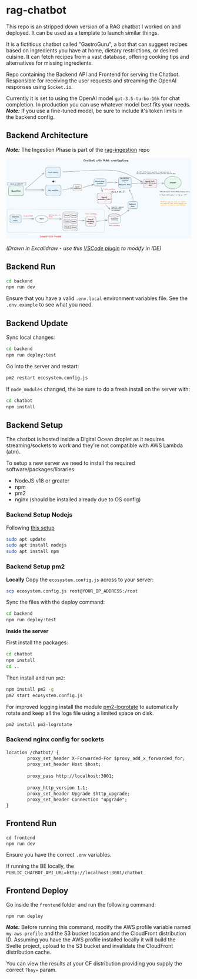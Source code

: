 # rag-chatbot
This repo is an stripped down version of a RAG chatbot I worked on and deployed. It can be used as a template to launch similar things.

It is a fictitious chatbot called "GastroGuru", a bot that can suggest recipes based on ingredients you have at home, dietary restrictions, or desired cuisine. It can fetch recipes from a vast database, offering cooking tips and alternatives for missing ingredients.

Repo containing the Backend API and Frontend for serving the Chatbot. Responsible for receiving the user requests and streaming the OpenAI responses using `Socket.io`.

Currently it is set to using the OpenAI model `gpt-3.5-turbo-16k` for chat completion. In production you can use whatever model best fits your needs.
**_Note:_** If you use a fine-tuned model, be sure to include it's token limits in the backend config.

## Backend Architecture

**_Note:_** The Ingestion Phase is part of the [rag-ingestion](https://github.com/Millmer/rag-ingestion-template) repo

![Chatbot with RAG Arch](./rag-chatbot-arch.excalidraw.png)

_(Drawn in Excalidraw - use this [VSCode plugin](https://marketplace.visualstudio.com/items?itemName=pomdtr.excalidraw-editor) to modify in IDE)_

## Backend Run
```sh
cd backend
npm run dev
```

Ensure that you have a valid `.env.local` environment variables file. See the `.env.example` to see what you need.

## Backend Update
Sync local changes:
```sh
cd backend
npm run deploy:test
```

Go into the server and restart:
```sh
pm2 restart ecosystem.config.js
```

If `node_modules` changed, the be sure to do a fresh install on the server with:
```sh
cd chatbot
npm install
```

## Backend Setup
The chatbot is hosted inside a Digital Ocean droplet as it requires streaming/sockets to work and they're not compatible with AWS Lambda (atm).

To setup a new server we need to install the required software/packages/libraries:
- NodeJS v18 or greater
- npm
- pm2
- nginx (should be installed already due to OS config)

### Backend Setup Nodejs
Following [this setup](https://www.digitalocean.com/community/tutorials/how-to-install-node-js-on-ubuntu-22-04)

```sh
sudo apt update
sudo apt install nodejs
sudo apt install npm
```

### Backend Setup pm2
__Locally__
Copy the `ecosystem.config.js` across to your server:
```sh
scp ecosystem.config.js root@YOUR_IP_ADDRESS:/root
```

Sync the files with the deploy command:
```sh
cd backend
npm run deploy:test
```

__Inside the server__

First install the packages:
```sh
cd chatbot
npm install
cd ..
```

Then install and run `pm2`:
```sh
npm install pm2 -g
pm2 start ecosystem.config.js
```

For improved logging install the module [pm2-logrotate](https://github.com/keymetrics/pm2-logrotate) to automatically rotate and keep all the logs file using a limited space on disk.
```sh
pm2 install pm2-logrotate
```


### Backend nginx config for sockets
```
location /chatbot/ {
        proxy_set_header X-Forwarded-For $proxy_add_x_forwarded_for;
        proxy_set_header Host $host;

        proxy_pass http://localhost:3001;

        proxy_http_version 1.1;
        proxy_set_header Upgrade $http_upgrade;
        proxy_set_header Connection "upgrade";
}
```

## Frontend Run
```
cd frontend
npm run dev
```

Ensure you have the correct `.env` variables.

If running the BE locally, the `PUBLIC_CHATBOT_API_URL=http://localhost:3001/chatbot`

## Frontend Deploy
Go inside the `frontend` folder and run the following command:
```
npm run deploy
```

**_Note:_** Before running this command, modify the AWS profile variable named `my-aws-profile` and the S3 bucket location and the CloudFront distribution ID.
Assuming you have the AWS profile installed locally it will build the Svelte project, upload to the S3 bucket and invalidate the CloudFront distribution cache.

You can view the results at your CF distribution providing you supply the correct `?key=` param.